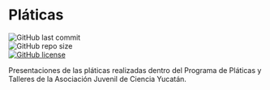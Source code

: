 # Pláticas
![GitHub last commit](https://img.shields.io/github/last-commit/ajcyucatan/platicas?style=for-the-badge) <br>
![GitHub repo size](https://img.shields.io/github/repo-size/ajcyucatan/platicas?style=for-the-badge) <br>
[![GitHub license](https://img.shields.io/github/license/ajcyucatan/platicas?style=for-the-badge)](https://github.com/ajcyucatan/platicas/blob/master/LICENSE)

Presentaciones de las pláticas realizadas dentro del Programa de Pláticas y Talleres de la Asociación Juvenil de Ciencia Yucatán.
